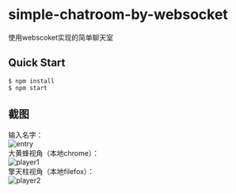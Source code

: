 # simple-chatroom-by-websocket
使用webscoket实现的简单聊天室

## Quick Start
```
$ npm install
$ npm start
```

## 截图
输入名字：  
![entry](http://static.czjake.com/simple-chatroom-by-websocket/entry.png)  
大黄蜂视角（本地chrome）：  
![player1](http://static.czjake.com/simple-chatroom-by-websocket/p1.png)  
擎天柱视角（本地filefox）：  
![player2](http://static.czjake.com/simple-chatroom-by-websocket/p2.png)  
